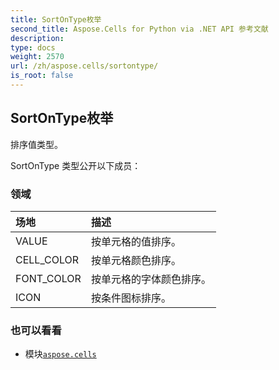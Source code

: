```yaml
---
title: SortOnType枚举
second_title: Aspose.Cells for Python via .NET API 参考文献
description:
type: docs
weight: 2570
url: /zh/aspose.cells/sortontype/
is_root: false
---
```

## SortOnType枚举
排序值类型。



SortOnType 类型公开以下成员：

### 领域
|场地|描述|
| :- | :- |
| VALUE |按单元格的值排序。|
| CELL_COLOR |按单元格颜色排序。|
| FONT_COLOR |按单元格的字体颜色排序。|
| ICON |按条件图标排序。|



### 也可以看看
* 模块[`aspose.cells`](..)
